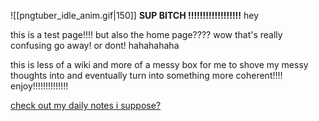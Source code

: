 ![[pngtuber_idle_anim.gif|150]]
**SUP BITCH !!!!!!!!!!!!!!!!!!** hey

this is a test page!!!! but also the home page???? wow that's really confusing
go away! or dont! hahahahaha

this is less of a wiki and more of a messy box for me to shove my messy thoughts into and eventually turn into something more coherent!!!! enjoy!!!!!!!!!!!!!!

[check out my daily notes i suppose?](https://grynmoor.github.io/panprom-wiki/tags/notes)
